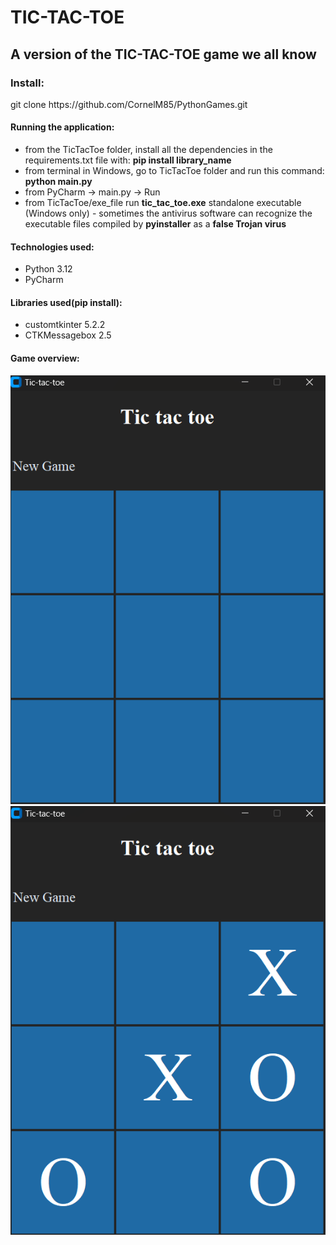 <h1>TIC-TAC-TOE</h1>
<h2>A version of the TIC-TAC-TOE game we all know</h2>
<h3>Install:</h3>
<p>git clone https://github.com/CornelM85/PythonGames.git</p>
<h4>Running the application:</h4>
<ul>
<li>from the TicTacToe folder, install all the dependencies in the requirements.txt file with: <b>pip install library_name</b></li>
<li>from terminal in Windows, go to TicTacToe folder and run this command: <b>python main.py</b></li>
<li>from PyCharm -> main.py -> Run</li>
<li>from TicTacToe/exe_file run <b>tic_tac_toe.exe</b> standalone executable (Windows only) - sometimes the antivirus software
can recognize the executable files compiled by <b>pyinstaller</b> as a <b>false Trojan virus</b></li>
</ul>
<h4>Technologies used:</h4> 
<ul>
<li>Python 3.12</li>
<li>PyCharm</li>
</ul>
<h4>Libraries used(pip install):</h4>
<ul>
<li>customtkinter 5.2.2</li>
<li>CTKMessagebox 2.5</li>
</ul>
<h4>Game overview:</h4>
<img src="Images/overview_1.png">
<img src="Images/overview_2.png">